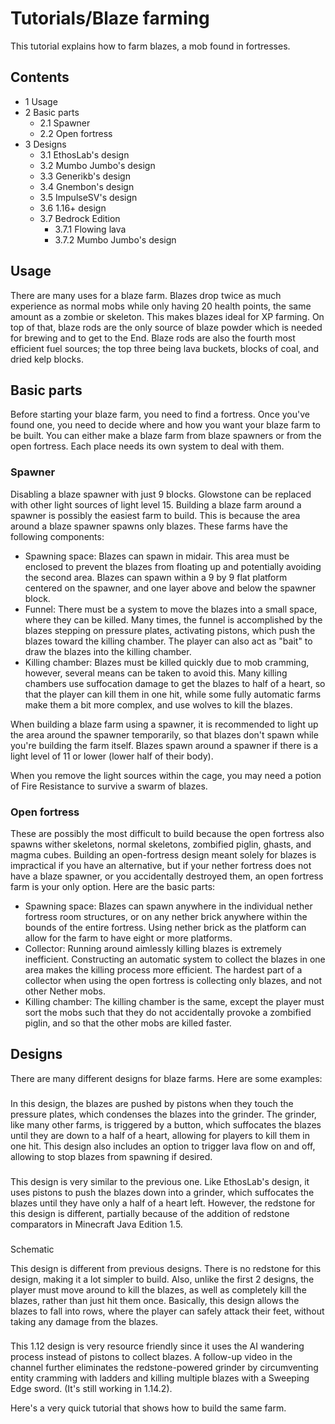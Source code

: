 # Tutorials/Blaze farming
This tutorial explains how to farm blazes, a mob found in fortresses.

## Contents
- 1 Usage
- 2 Basic parts
	- 2.1 Spawner
	- 2.2 Open fortress
- 3 Designs
	- 3.1 EthosLab's design
	- 3.2 Mumbo Jumbo's design
	- 3.3 Generikb's design
	- 3.4 Gnembon's design
	- 3.5 ImpulseSV's design
	- 3.6 1.16+ design
	- 3.7 Bedrock Edition
		- 3.7.1 Flowing lava
		- 3.7.2 Mumbo Jumbo's design

## Usage
There are many uses for a blaze farm. Blazes drop twice as much experience as normal mobs while only having 20 health points, the same amount as a zombie or skeleton. This makes blazes ideal for XP farming. On top of that, blaze rods are the only source of blaze powder which is needed for brewing and to get to the End. Blaze rods are also the fourth most efficient fuel sources; the top three being lava buckets, blocks of coal, and dried kelp blocks.

## Basic parts
Before starting your blaze farm, you need to find a  fortress. Once you've found one, you need to decide where and how you want your blaze farm to be built. You can either make a blaze farm from blaze spawners or from the open fortress. Each place needs its own system to deal with them.

### Spawner
Disabling a blaze spawner with just 9 blocks. Glowstone can be replaced with other light sources of light level 15.
Building a blaze farm around a spawner is possibly the easiest farm to build. This is because the area around a blaze spawner spawns only blazes. These farms have the following components:

- Spawning space: Blazes can spawn in midair. This area must be enclosed to prevent the blazes from floating up and potentially avoiding the second area. Blazes can spawn within a 9 by 9 flat platform centered on the spawner, and one layer above and below the spawner block.
- Funnel: There must be a system to move the blazes into a small space, where they can be killed. Many times, the funnel is accomplished by the blazes stepping on pressure plates, activating pistons, which push the blazes toward the killing chamber. The player can also act as "bait" to draw the blazes into the killing chamber.
- Killing chamber: Blazes must be killed quickly due to mob cramming, however, several means can be taken to avoid this. Many killing chambers use suffocation damage to get the blazes to half of a heart, so that the player can kill them in one hit, while some fully automatic farms make them a bit more complex, and use wolves to kill the blazes.

When building a blaze farm using a spawner, it is recommended to light up the area around the spawner temporarily, so that blazes don't spawn while you're building the farm itself. Blazes spawn around a spawner if there is a light level of 11 or lower (lower half of their body).

When you remove the light sources within the cage, you may need a potion of Fire Resistance to survive a swarm of blazes.

### Open fortress
These are possibly the most difficult to build because the open fortress also spawns wither skeletons, normal skeletons, zombified piglin, ghasts, and magma cubes. Building an open-fortress design meant solely for blazes is impractical if you have an alternative, but if your nether fortress does not have a blaze spawner, or you accidentally destroyed them, an open fortress farm is your only option. Here are the basic parts:

- Spawning space: Blazes can spawn anywhere in the individual nether fortress room structures, or on any nether brick anywhere within the bounds of the entire fortress. Using nether brick as the platform can allow for the farm to have eight or more platforms.
- Collector: Running around aimlessly killing blazes is extremely inefficient. Constructing an automatic system to collect the blazes in one area makes the killing process more efficient. The hardest part of a collector when using the open fortress is collecting only blazes, and not other Nether mobs.
- Killing chamber: The killing chamber is the same, except the player must sort the mobs such that they do not accidentally provoke a zombified piglin, and so that the other mobs are killed faster.

## Designs
There are many different designs for blaze farms. Here are some examples:

### 
In this design, the blazes are pushed by pistons when they touch the pressure plates, which condenses the blazes into the grinder. The grinder, like many other farms, is triggered by a button, which suffocates the blazes until they are down to a half of a heart, allowing for players to kill them in one hit. This design also includes an option to trigger lava flow on and off, allowing to stop blazes from spawning if desired.




### 
This design is very similar to the previous one. Like EthosLab's design, it uses pistons to push the blazes down into a grinder, which suffocates the blazes until they have only a half of a heart left. However, the redstone for this design is different, partially because of the addition of redstone comparators in Minecraft Java Edition 1.5.




### 
Schematic

This design is different from previous designs. There is no redstone for this design, making it a lot simpler to build. Also, unlike the first 2 designs, the player must move around to kill the blazes, as well as completely kill the blazes, rather than just hit them once. Basically, this design allows the blazes to fall into rows, where the player can safely attack their feet, without taking any damage from the blazes.




### 
This 1.12 design is very resource friendly since it uses the AI wandering process instead of pistons to collect blazes. A follow-up video in the channel further eliminates the redstone-powered grinder by circumventing entity cramming with ladders and killing multiple blazes with a Sweeping Edge sword. (It's still working in 1.14.2).




Here's a very quick tutorial that shows how to build the same farm.




